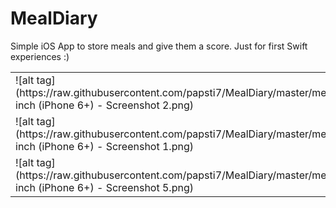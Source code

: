 # MealDiary
Simple iOS App to store meals and give them a score. Just for first Swift experiences :)

<table>
<tr><td>![alt tag](https://raw.githubusercontent.com/papsti7/MealDiary/master/mealdiary_1.0_iOS/5.5-inch (iPhone 6+) - Screenshot 2.png)</td><td>![alt tag](https://raw.githubusercontent.com/papsti7/MealDiary/master/mealdiary_1.0_iOS/5.5-inch (iPhone 6+) - Screenshot 3.png)</td></tr>
<tr><td>![alt tag](https://raw.githubusercontent.com/papsti7/MealDiary/master/mealdiary_1.0_iOS/5.5-inch (iPhone 6+) - Screenshot 1.png)</td><td>![alt tag](https://raw.githubusercontent.com/papsti7/MealDiary/master/mealdiary_1.0_iOS/5.5-inch (iPhone 6+) - Screenshot 4.png)
</td></tr>
<tr><td>![alt tag](https://raw.githubusercontent.com/papsti7/MealDiary/master/mealdiary_1.0_iOS/5.5-inch (iPhone 6+) - Screenshot 5.png)</td></tr>
</table>









